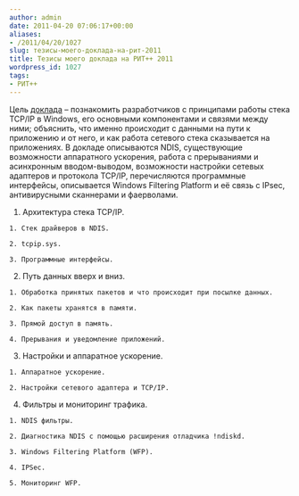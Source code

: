 ```yaml
---
author: admin
date: 2011-04-20 07:06:17+00:00
aliases:
- /2011/04/20/1027
slug: тезисы-моего-доклада-на-рит-2011
title: Тезисы моего доклада на РИТ++ 2011
wordpress_id: 1027
tags:
- РИТ++
---
```


Цель [доклада](http://ritconf.ru/2011/abstracts/770.html) – познакомить разработчиков с принципами работы стека TCP/IP в Windows, его основными компонентами и связями между ними; объяснить, что именно происходит с данными на пути к приложению и от него, и как работа сетевого стека сказывается на приложениях. В докладе описываются NDIS, существующие возможности аппаратного ускорения, работа с прерываниями и асинхронным вводом-выводом, возможности настройки сетевых адаптеров и протокола TCP/IP, перечисляются программные интерфейсы, описывается Windows Filtering Platform и её связь с IPsec, антивирусными сканнерами и фаерволами.

  1. Архитектура стека TCP/IP.

    1. Стек драйверов в NDIS.

    2. tcpip.sys.

    3. Программные интерфейсы.

  2. Путь данных вверх и вниз.

    1. Обработка принятых пакетов и что происходит при посылке данных.

    2. Как пакеты хранятся в памяти.

    3. Прямой доступ в память.

    4. Прерывания и уведомление приложений.

  3. Настройки и аппаратное ускорение.

    1. Аппаратное ускорение.

    2. Настройки сетевого адаптера и TCP/IP.

  4. Фильтры и мониторинг трафика.

    1. NDIS фильтры.

    2. Диагностика NDIS с помощью расширения отладчика !ndiskd.

    3. Windows Filtering Platform (WFP).

    4. IPSec.

    5. Мониторинг WFP.
